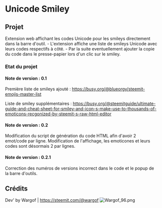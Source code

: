# Unicode Smiley 

## Projet 

Extension web affichant les codes Unicode pour les smileys directement dans la barre d'outil. 
    - L'extension affiche une liste de smileys Unicode avec leurs codes respectifs à côté.
    - Par la suite eventuellement ajouter la copie du code dans le presse-papier lors d'un clic sur le smiley.

### Etat du projet

#### Note de version : 0.1

Première liste de smileys ajouté : https://busy.org/@blueorgy/steemit-emojis-master-list

Liste de smiley supplémentaires : https://busy.org/@steemitguide/ultimate-guide-and-cheat-sheet-for-smiley-and-icon-s-make-use-to-thousands-of-emoticons-recgonized-by-steemit-s-raw-html-editor

#### Note de version : 0.2

Modification du script de génération du code HTML afin d'avoir 2 emot/code par ligne.
Modification de l'affichage, les emoticones et leurs codes sont désormais 2 par lignes.

#### Note de version : 0.2.1

Correction des numéros de versions incorrect dans le code et le popup de la barre d'outils.

## Crédits 
Dev' by Wargof | https://steemit.com/@wargof
![Wargof_96.png](https://ipfs.busy.org/ipfs/QmRD5CsaW1zzDkyCH6WpXKhY9L6XVk34bgtvFGZWv9oHSt)